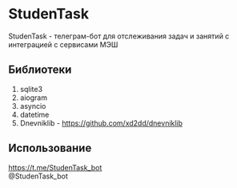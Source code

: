 # StudenTask
StudenTask - телеграм-бот для отслеживания задач и занятий с интеграцией с сервисами МЭШ

## Библиотеки
1. sqlite3
2. aiogram
3. asyncio
4. datetime
5. Dnevniklib - https://github.com/xd2dd/dnevniklib

## Использование
https://t.me/StudenTask_bot <br>
@StudenTask_bot
